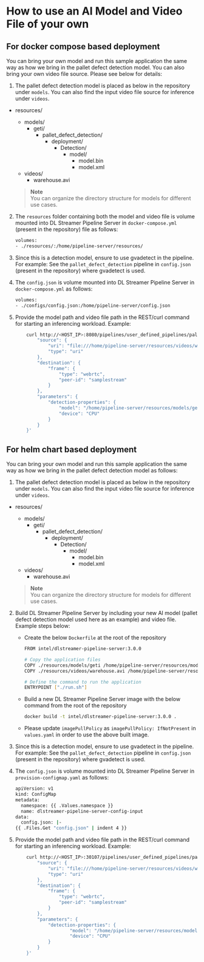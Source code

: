 # How to use an AI Model and Video File of your own

## For docker compose based deployment

You can bring your own model and run this sample application the same way as how we bring in the pallet defect detection model. You can also bring your own video file source. Please see below for details:

1. The pallet defect detection model is placed as below in the repository under `models`. You can also find the input video file source for inference under `videos`.

- resources/
  - models/
    - geti/
      - pallet_defect_detection/
        - deployment/
          - Detection/
            - model/
              - model.bin
              - model.xml
  - videos/
    - warehouse.avi

   > **Note**  
   > You can organize the directory structure for models for different use cases.


2. The `resources` folder containing both the model and video file is volume mounted into DL Streamer Pipeline Server in `docker-compose.yml` (present in the repository) file as follows:

    ```sh
    volumes:
    - ./resources/:/home/pipeline-server/resources/
    ```

3. Since this is a detection model, ensure to use gvadetect in the pipeline. For example: See the `pallet_defect_detection` pipeline in `config.json` (present in the repository) where gvadetect is used.

4. The `config.json` is volume mounted into DL Streamer Pipeline Server in `docker-compose.yml` as follows:

    ```sh
    volumes:
    - ./configs/config.json:/home/pipeline-server/config.json
    ```

4. Provide the model path and video file path in the REST/curl command for starting an inferencing workload. Example:
    ```sh
        curl http://<HOST_IP>:8080/pipelines/user_defined_pipelines/pallet_defect_detection -X POST -H 'Content-Type: application/json' -d '{
            "source": {
                "uri": "file:///home/pipeline-server/resources/videos/warehouse.avi",
                "type": "uri"
            },
            "destination": {
                "frame": {
                    "type": "webrtc",
                    "peer-id": "samplestream"
                }
            },
            "parameters": {
                "detection-properties": {
                    "model": "/home/pipeline-server/resources/models/geti/pallet_defect_detection/deployment/Detection/model/model.xml",
                    "device": "CPU"
                }
            }
        }'
    ```

## For helm chart based deployment

You can bring your own model and run this sample application the same way as how we bring in the pallet defect detection model as follows:

1. The pallet defect detection model is placed as below in the repository under `models`. You can also find the input video file source for inference under `videos`.

- resources/
  - models/
    - geti/
      - pallet_defect_detection/
        - deployment/
          - Detection/
            - model/
              - model.bin
              - model.xml
  - videos/
    - warehouse.avi

   > **Note**  
   > You can organize the directory structure for models for different use cases.


2. Build DL Streamer Pipeline Server by including your new AI model (pallet defect detection model used here as an example) and video file. Example steps below:
    - Create the below `Dockerfile` at the root of the repository
      ```sh
      FROM intel/dlstreamer-pipeline-server:3.0.0

      # Copy the application files
      COPY ./resources/models/geti /home/pipeline-server/resources/models/geti
      COPY ./resources/videos/warehouse.avi /home/pipeline-server/resources/videos/warehouse.avi

      # Define the command to run the application
      ENTRYPOINT ["./run.sh"]
      ```
    - Build a new DL Streamer Pipeline Server image with the below command from the root of the repository
      ```sh
      docker build -t intel/dlstreamer-pipeline-server:3.0.0 .
      ```
    - Please update `imagePullPolicy` as `imagePullPolicy: IfNotPresent` in `values.yaml` in order to use the above built image.

3. Since this is a detection model, ensure to use gvadetect in the pipeline. For example: See the `pallet_defect_detection` pipeline in `config.json` (present in the repository) where gvadetect is used.

4. The `config.json` is volume mounted into DL Streamer Pipeline Server in `provision-configmap.yaml` as follows:

    ```sh
    apiVersion: v1
    kind: ConfigMap
    metadata:
      namespace: {{ .Values.namespace }}
      name: dlstreamer-pipeline-server-config-input
    data:
      config.json: |-
    {{ .Files.Get "config.json" | indent 4 }}
    ```

4. Provide the model path and video file path in the REST/curl command for starting an inferencing workload. Example:
    ```sh
        curl http://<HOST_IP>:30107/pipelines/user_defined_pipelines/pallet_defect_detection -X POST -H 'Content-Type: application/json' -d '{
            "source": {
                "uri": "file:///home/pipeline-server/resources/videos/warehouse.avi",
                "type": "uri"
            },
            "destination": {
                "frame": {
                    "type": "webrtc",
                    "peer-id": "samplestream"
                }
            },
            "parameters": {
                "detection-properties": {
                        "model": "/home/pipeline-server/resources/models/geti/pallet_defect_detection/deployment/Detection/model/model.xml",
                        "device": "CPU"
                }
            }
        }'
    ```
